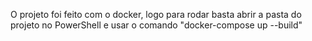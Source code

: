 O projeto foi feito com o docker, logo para rodar basta abrir a pasta do projeto no PowerShell e usar o comando "docker-compose up --build" 